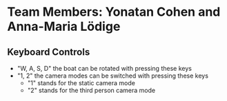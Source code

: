# Team Members: Yonatan Cohen and Anna-Maria Lödige
## Keyboard Controls
 - "W, A, S, D" the boat can be rotated with pressing these keys
 - "1, 2" the camera modes can be switched with pressing these keys
   - "1" stands for the static camera mode
   - "2" stands for the third person camera mode
